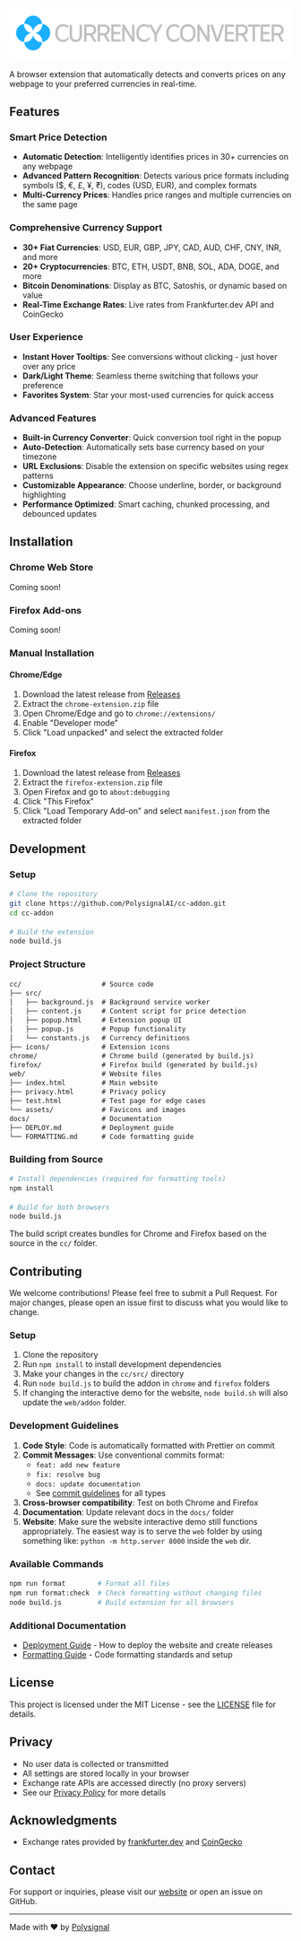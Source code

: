 <p align="center">
  <img src="web/assets/github.png" alt="Currency Converter" />
</p>

A browser extension that automatically detects and converts prices on any webpage to your preferred currencies in real-time.

## Features

### Smart Price Detection

- **Automatic Detection**: Intelligently identifies prices in 30+ currencies on any webpage
- **Advanced Pattern Recognition**: Detects various price formats including symbols ($, €, £, ¥, ₹), codes (USD, EUR), and complex formats
- **Multi-Currency Prices**: Handles price ranges and multiple currencies on the same page

### Comprehensive Currency Support

- **30+ Fiat Currencies**: USD, EUR, GBP, JPY, CAD, AUD, CHF, CNY, INR, and more
- **20+ Cryptocurrencies**: BTC, ETH, USDT, BNB, SOL, ADA, DOGE, and more
- **Bitcoin Denominations**: Display as BTC, Satoshis, or dynamic based on value
- **Real-Time Exchange Rates**: Live rates from Frankfurter.dev API and CoinGecko

### User Experience

- **Instant Hover Tooltips**: See conversions without clicking - just hover over any price
- **Dark/Light Theme**: Seamless theme switching that follows your preference
- **Favorites System**: Star your most-used currencies for quick access

### Advanced Features

- **Built-in Currency Converter**: Quick conversion tool right in the popup
- **Auto-Detection**: Automatically sets base currency based on your timezone
- **URL Exclusions**: Disable the extension on specific websites using regex patterns
- **Customizable Appearance**: Choose underline, border, or background highlighting
- **Performance Optimized**: Smart caching, chunked processing, and debounced updates

## Installation

### Chrome Web Store

Coming soon!

### Firefox Add-ons

Coming soon!

### Manual Installation

#### Chrome/Edge

1. Download the latest release from [Releases](https://github.com/PolysignalAI/cc-addon/releases)
2. Extract the `chrome-extension.zip` file
3. Open Chrome/Edge and go to `chrome://extensions/`
4. Enable "Developer mode"
5. Click "Load unpacked" and select the extracted folder

#### Firefox

1. Download the latest release from [Releases](https://github.com/PolysignalAI/cc-addon/releases)
2. Extract the `firefox-extension.zip` file
3. Open Firefox and go to `about:debugging`
4. Click "This Firefox"
5. Click "Load Temporary Add-on" and select `manifest.json` from the extracted folder

## Development

### Setup

```bash
# Clone the repository
git clone https://github.com/PolysignalAI/cc-addon.git
cd cc-addon

# Build the extension
node build.js
```

### Project Structure

```
cc/                    # Source code
├── src/
│   ├── background.js  # Background service worker
│   ├── content.js     # Content script for price detection
│   ├── popup.html     # Extension popup UI
│   ├── popup.js       # Popup functionality
│   └── constants.js   # Currency definitions
├── icons/             # Extension icons
chrome/                # Chrome build (generated by build.js)
firefox/               # Firefox build (generated by build.js)
web/                   # Website files
├── index.html         # Main website
├── privacy.html       # Privacy policy
├── test.html          # Test page for edge cases
└── assets/            # Favicons and images
docs/                  # Documentation
├── DEPLOY.md          # Deployment guide
└── FORMATTING.md      # Code formatting guide
```

### Building from Source

```bash
# Install dependencies (required for formatting tools)
npm install

# Build for both browsers
node build.js
```

The build script creates bundles for Chrome and Firefox based on the source in the `cc/` folder.

## Contributing

We welcome contributions! Please feel free to submit a Pull Request. For major changes, please open an issue first to discuss what you would like to change.

### Setup

1. Clone the repository
2. Run `npm install` to install development dependencies
3. Make your changes in the `cc/src/` directory
4. Run `node build.js` to build the addon in `chrome` and `firefox` folders
5. If changing the interactive demo for the website, `node build.sh` will also update the `web/addon` folder.

### Development Guidelines

1. **Code Style**: Code is automatically formatted with Prettier on commit
2. **Commit Messages**: Use conventional commits format:
   - `feat: add new feature`
   - `fix: resolve bug`
   - `docs: update documentation`
   - See [commit guidelines](.husky/commit-msg) for all types
3. **Cross-browser compatibility**: Test on both Chrome and Firefox
4. **Documentation**: Update relevant docs in the `docs/` folder
5. **Website**: Make sure the website interactive demo still functions appropriately. The easiest way is to serve the `web` folder by using something like: `python -m http.server 8000` inside the `web` dir.

### Available Commands

```bash
npm run format        # Format all files
npm run format:check  # Check formatting without changing files
node build.js         # Build extension for all browsers
```

### Additional Documentation

- [Deployment Guide](docs/DEPLOY.md) - How to deploy the website and create releases
- [Formatting Guide](docs/FORMATTING.md) - Code formatting standards and setup

## License

This project is licensed under the MIT License - see the [LICENSE](LICENSE) file for details.

## Privacy

- No user data is collected or transmitted
- All settings are stored locally in your browser
- Exchange rate APIs are accessed directly (no proxy servers)
- See our [Privacy Policy](https://cc.polysignal.com/privacy) for more details

## Acknowledgments

- Exchange rates provided by [frankfurter.dev](https://frankfurter.dev/) and [CoinGecko](https://coingecko.com/)

## Contact

For support or inquiries, please visit our [website](https://cc.polysignal.com) or open an issue on GitHub.

---

Made with ❤️ by [Polysignal](https://polysignal.com)
